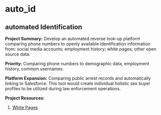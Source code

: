 # auto_id
## automated Identification ##

<b>Project Summary:</b> Develop an automated reverse look-up platform comparing phone numbers to openly available identification information from: social media accounts; employment history; white pages; other open source data.

<b>Priority:</b>  Comparing phone numbers to demographic data, employment history, common usernames.

<b>Platform Expansion:</b> Comparing public arrest records and automatically linking to Salesforce. This tool would create individual holistic sex buyer profiles to be utilized during law enforcement operations.

<b>Project Resources:</b>
<ol>
<li><p><a href="http://www.whitepages.com/">White Pages</a></p></li>
</ol>
